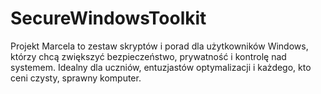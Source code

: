 # SecureWindowsToolkit
Projekt Marcela to zestaw skryptów i porad dla użytkowników Windows, którzy chcą zwiększyć bezpieczeństwo, prywatność i kontrolę nad systemem. Idealny dla uczniów, entuzjastów optymalizacji i każdego, kto ceni czysty, sprawny komputer.
